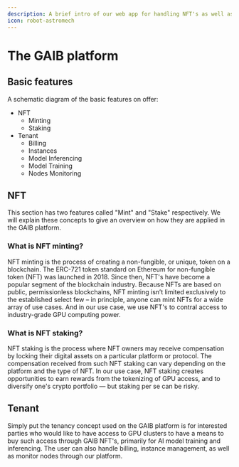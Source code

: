 ```yaml
---
description: A brief intro of our web app for handling NFT's as well as tenancies
icon: robot-astromech
---
```


# The GAIB platform

## Basic features

A schematic diagram of the basic features on offer:

* NFT
  * Minting
  * Staking
* Tenant
  * Billing
  * Instances
  * Model Inferencing
  * Model Training
  * Nodes Monitoring

## NFT

This section has two features called "Mint" and "Stake" respectively. We will explain these concepts to give an overview on how they are applied in the GAIB platform.&#x20;

### What is NFT minting?

NFT minting is the process of creating a non-fungible, or unique, token on a blockchain. The ERC-721 token standard on Ethereum for non-fungible token (NFT) was launched in 2018. Since then, NFT's have become a popular segment of the blockchain industry. Because NFTs are based on public, permissionless blockchains, NFT minting isn’t limited exclusively to the established select few – in principle, anyone can mint NFTs for a wide array of use cases. And in our use case, we use NFT's to contral access to industry-grade GPU computing power.

### What is NFT staking?

NFT staking is the process where NFT owners may receive compensation by locking their digital assets on a particular platform or protocol. The compensation received from such NFT staking can vary depending on the platform and the type of NFT. In our use case, NFT staking creates opportunities to earn rewards from the tokenizing of GPU access, and to diversify one's crypto portfolio — but staking per se can be risky.&#x20;

## Tenant

Simply put the tenancy concept used on the GAIB platform is for interested parties who would like to have access to GPU clusters to have a means to buy such access through GAIB NFT's, primarily for AI model training and inferencing. The user can also handle billing, instance management, as well as monitor nodes through our platform.&#x20;

